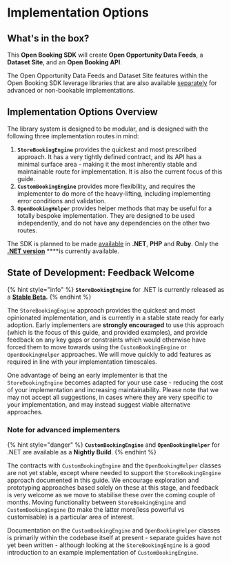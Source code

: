 # Implementation Options

## What's in the box?

This **Open Booking SDK** will create **Open Opportunity Data Feeds**, a **Dataset Site**, and an **Open Booking API**.

The Open Opportunity Data Feeds and Dataset Site features within the Open Booking SDK leverage libraries that are also available [separately](reference/dependencies.md) for advanced or non-bookable implementations.

## Implementation Options Overview

The library system is designed to be modular, and is designed with the following three implementation routes in mind:

1. **`StoreBookingEngine`** provides the quickest and most prescribed approach. It has a very tightly defined contract, and its API has a minimal surface area - making it the most inherently stable and maintainable route for implementation. It is also the current focus of this guide. 
2. **`CustomBookingEngine`** provides more flexibility, and requires the implementer to do more of the heavy-lifting, including implementing error conditions and validation.
3. **`OpenBookingHelper`** provides helper methods that may be useful for a totally bespoke implementation. They are designed to be used independently, and do not have any dependencies on the other two routes.

The SDK is planned to be made [available](reference/dependencies.md) in **.NET**, **PHP** and **Ruby**. Only the [**.NET version**](https://github.com/openactive/OpenActive.Server.NET) ****is currently available.

## State of Development: Feedback Welcome

{% hint style="info" %}
**`StoreBookingEngine`** for .NET is currently released as a [**Stable Beta**](https://github.com/openactive/OpenActive.Server.NET)**.**
{% endhint %}

The `StoreBookingEngine` approach provides the quickest and most opinionated implementation, and is currently in a stable state ready for early adoption. Early implementers are **strongly encouraged** to use this approach \(which is the focus of this guide, and provided examples\), and provide feedback on any key gaps or constraints which would otherwise have forced them to move towards using the `CustomBookingEngine` or `OpenBookingHelper` approaches. We will move quickly to add features as required in line with your implementation timescales. 

One advantage of being an early implementer is that the `StoreBookingEngine` becomes adapted for your use case - reducing the cost of your implementation and increasing maintainability. Please note that we may not accept all suggestions, in cases where they are very specific to your implementation, and may instead suggest viable alternative approaches.

### Note for advanced implementers

{% hint style="danger" %}
**`CustomBookingEngine`** and **`OpenBookingHelper`** for .NET are available as a **Nightly Build**.
{% endhint %}

The contracts with `CustomBookingEngine` and the `OpenBookingHelper` classes are not yet stable, except where needed to support the `StoreBookingEngine` approach documented in this guide. We encourage exploration and prototyping approaches based solely on these at this stage, and feedback is very welcome as we move to stabilise these over the coming couple of months. Moving functionality between `StoreBookingEngine` and `CustomBookingEngine` \(to make the latter more/less powerful vs customisable\) is a particular area of interest. 

Documentation on the `CustomBookingEngine` and `OpenBookingHelper` classes is primarily within the codebase itself at present - separate guides have not yet been written - although looking at the `StoreBookingEngine` is a good introduction to an example implementation of `CustomBookingEngine`.

